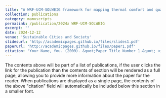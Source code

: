 ```yaml
---
title: "A WRF-UCM-SOLWEIG framework for mapping thermal comfort and quantifying urban climate drivers: Advancing spatial and temporal resolutions at city scale"
collection: publications
category: manuscripts
permalink: /publication/2024a WRF-UCM-SOLWEIG
excerpt: ''
date: 2024-12-12
venue: 'Sustainable Cities and Society'
slidesurl: 'http://academicpages.github.io/files/slides1.pdf'
paperurl: 'http://academicpages.github.io/files/paper1.pdf'
citation: 'Your Name, You. (2009). &quot;Paper Title Number 1.&quot; <i>Journal 1</i>. 1(1).'
---
```


The contents above will be part of a list of publications, if the user clicks the link for the publication than the contents of section will be rendered as a full page, allowing you to provide more information about the paper for the reader. When publications are displayed as a single page, the contents of the above "citation" field will automatically be included below this section in a smaller font.

